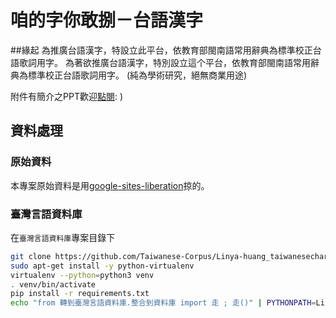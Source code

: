 # 咱的字你敢捌－台語漢字

##緣起
為推廣台語漢字，特設立此平台，依教育部閩南語常用辭典為標準校正台語歌詞用字。
為著欲推廣台語漢字，特別設立這个平台，依教育部閩南語常用辭典為標準校正台語歌詞用字。
(純為學術研究，絕無商業用途)

附件有簡介之PPT歡迎[點閱](https://docs.google.com/viewer?a=v&pid=sites&srcid=ZGVmYXVsdGRvbWFpbnx0YWl3YW5lc2VjaGFyYWN0ZXJzfGd4OjIxMmI2MDA2YjcyZGI5NDU): )

## 資料處理

### 原始資料
本專案原始資料是用[google-sites-liberation](https://github.com/sih4sing5hong5/google-sites-liberation)掠的。

### 臺灣言語資料庫
在`臺灣言語資料庫`專案目錄下
```bash
git clone https://github.com/Taiwanese-Corpus/Linya-huang_taiwanesecharacters.git
sudo apt-get install -y python-virtualenv
virtualenv --python=python3 venv
. venv/bin/activate
pip install -r requirements.txt
echo "from 轉到臺灣言語資料庫.整合到資料庫 import 走 ; 走()" | PYTHONPATH=Linya-huang_taiwanesecharacters python manage.py shell
```